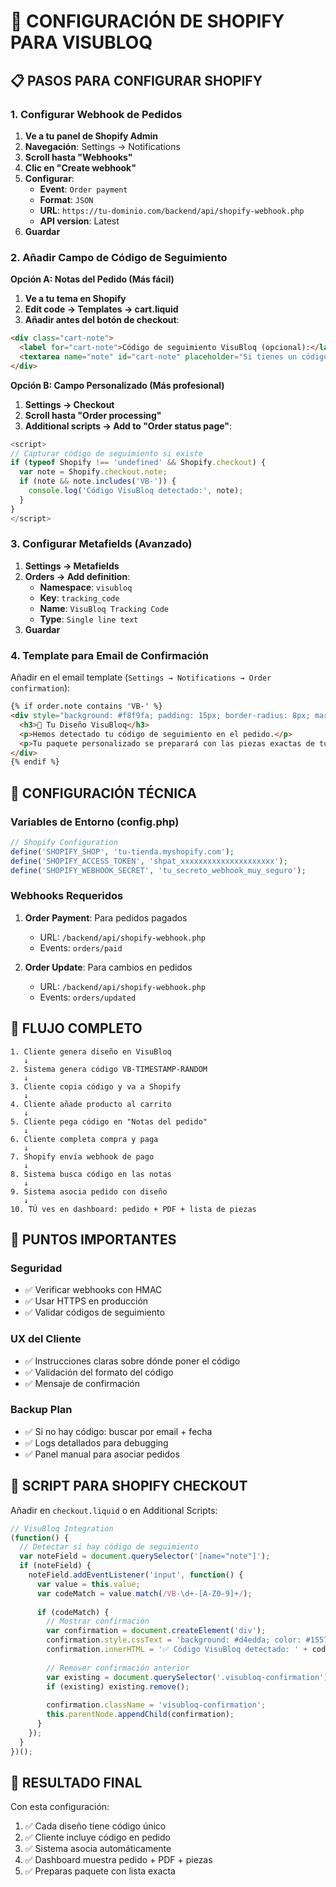 # 🛒 CONFIGURACIÓN DE SHOPIFY PARA VISUBLOQ

## 📋 PASOS PARA CONFIGURAR SHOPIFY

### **1. Configurar Webhook de Pedidos**

1. **Ve a tu panel de Shopify Admin**
2. **Navegación**: Settings → Notifications
3. **Scroll hasta "Webhooks"**
4. **Clic en "Create webhook"**
5. **Configurar**:
   - **Event**: `Order payment`
   - **Format**: `JSON`
   - **URL**: `https://tu-dominio.com/backend/api/shopify-webhook.php`
   - **API version**: Latest
6. **Guardar**

### **2. Añadir Campo de Código de Seguimiento**

**Opción A: Notas del Pedido (Más fácil)**
1. **Ve a tu tema en Shopify**
2. **Edit code → Templates → cart.liquid**
3. **Añadir antes del botón de checkout**:
```html
<div class="cart-note">
  <label for="cart-note">Código de seguimiento VisuBloq (opcional):</label>
  <textarea name="note" id="cart-note" placeholder="Si tienes un código VB-XXXX-XXXX escríbelo aquí"></textarea>
</div>
```

**Opción B: Campo Personalizado (Más profesional)**
1. **Settings → Checkout**
2. **Scroll hasta "Order processing"**
3. **Additional scripts → Add to "Order status page"**:
```javascript
<script>
// Capturar código de seguimiento si existe
if (typeof Shopify !== 'undefined' && Shopify.checkout) {
  var note = Shopify.checkout.note;
  if (note && note.includes('VB-')) {
    console.log('Código VisuBloq detectado:', note);
  }
}
</script>
```

### **3. Configurar Metafields (Avanzado)**

1. **Settings → Metafields**
2. **Orders → Add definition**:
   - **Namespace**: `visubloq`
   - **Key**: `tracking_code`
   - **Name**: `VisuBloq Tracking Code`
   - **Type**: `Single line text`
3. **Guardar**

### **4. Template para Email de Confirmación**

Añadir en el email template (`Settings → Notifications → Order confirmation`):

```html
{% if order.note contains 'VB-' %}
<div style="background: #f8f9fa; padding: 15px; border-radius: 8px; margin: 20px 0;">
  <h3>🧱 Tu Diseño VisuBloq</h3>
  <p>Hemos detectado tu código de seguimiento en el pedido.</p>
  <p>Tu paquete personalizado se preparará con las piezas exactas de tu diseño.</p>
</div>
{% endif %}
```

## 🔧 CONFIGURACIÓN TÉCNICA

### **Variables de Entorno (config.php)**

```php
// Shopify Configuration
define('SHOPIFY_SHOP', 'tu-tienda.myshopify.com');
define('SHOPIFY_ACCESS_TOKEN', 'shpat_xxxxxxxxxxxxxxxxxxxxx');
define('SHOPIFY_WEBHOOK_SECRET', 'tu_secreto_webhook_muy_seguro');
```

### **Webhooks Requeridos**

1. **Order Payment**: Para pedidos pagados
   - URL: `/backend/api/shopify-webhook.php`
   - Events: `orders/paid`

2. **Order Update**: Para cambios en pedidos
   - URL: `/backend/api/shopify-webhook.php`
   - Events: `orders/updated`

## 🎯 FLUJO COMPLETO

```
1. Cliente genera diseño en VisuBloq
   ↓
2. Sistema genera código VB-TIMESTAMP-RANDOM
   ↓
3. Cliente copia código y va a Shopify
   ↓
4. Cliente añade producto al carrito
   ↓
5. Cliente pega código en "Notas del pedido"
   ↓
6. Cliente completa compra y paga
   ↓
7. Shopify envía webhook de pago
   ↓
8. Sistema busca código en las notas
   ↓
9. Sistema asocia pedido con diseño
   ↓
10. TÚ ves en dashboard: pedido + PDF + lista de piezas
```

## 🚨 PUNTOS IMPORTANTES

### **Seguridad**
- ✅ Verificar webhooks con HMAC
- ✅ Usar HTTPS en producción
- ✅ Validar códigos de seguimiento

### **UX del Cliente**
- ✅ Instrucciones claras sobre dónde poner el código
- ✅ Validación del formato del código
- ✅ Mensaje de confirmación

### **Backup Plan**
- ✅ Si no hay código: buscar por email + fecha
- ✅ Logs detallados para debugging
- ✅ Panel manual para asociar pedidos

## 📱 SCRIPT PARA SHOPIFY CHECKOUT

Añadir en `checkout.liquid` o en Additional Scripts:

```javascript
// VisuBloq Integration
(function() {
  // Detectar si hay código de seguimiento
  var noteField = document.querySelector('[name="note"]');
  if (noteField) {
    noteField.addEventListener('input', function() {
      var value = this.value;
      var codeMatch = value.match(/VB-\d+-[A-Z0-9]+/);
      
      if (codeMatch) {
        // Mostrar confirmación
        var confirmation = document.createElement('div');
        confirmation.style.cssText = 'background: #d4edda; color: #155724; padding: 10px; border-radius: 5px; margin-top: 10px;';
        confirmation.innerHTML = '✅ Código VisuBloq detectado: ' + codeMatch[0];
        
        // Remover confirmación anterior
        var existing = document.querySelector('.visubloq-confirmation');
        if (existing) existing.remove();
        
        confirmation.className = 'visubloq-confirmation';
        this.parentNode.appendChild(confirmation);
      }
    });
  }
})();
```

## 🎯 RESULTADO FINAL

Con esta configuración:
1. ✅ Cada diseño tiene código único
2. ✅ Cliente incluye código en pedido
3. ✅ Sistema asocia automáticamente
4. ✅ Dashboard muestra pedido + PDF + piezas
5. ✅ Preparas paquete con lista exacta